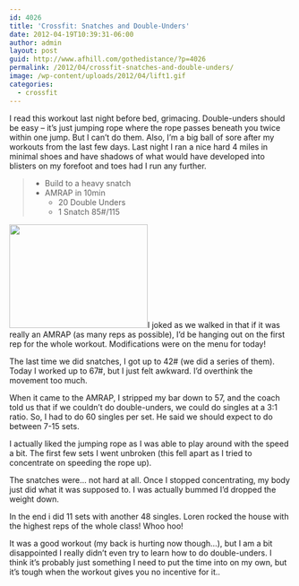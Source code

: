```yaml
---
id: 4026
title: 'Crossfit: Snatches and Double-Unders'
date: 2012-04-19T10:39:31-06:00
author: admin
layout: post
guid: http://www.afhill.com/gothedistance/?p=4026
permalink: /2012/04/crossfit-snatches-and-double-unders/
image: /wp-content/uploads/2012/04/lift1.gif
categories:
  - crossfit
---
```

I read this workout last night before bed, grimacing. Double-unders should be easy &#8211; it&#8217;s just jumping rope where the rope passes beneath you twice within one jump. But I can&#8217;t do them. Also, I&#8217;m a big ball of sore after my workouts from the last few days. Last night I ran a nice hard 4 miles in minimal shoes and have shadows of what would have developed into blisters on my forefoot and toes had I run any further. 

>   * Build to a heavy snatch
>   * AMRAP in 10min 
>       * 20 Double Unders
>       * 1 Snatch 85#/115

[<img src="http://www.afhill.com/gothedistance/wp-content/uploads/2012/04/lift.gif" alt="" title="lift" width="247" height="185" class="alignright size-full wp-image-4036" />](http://www.afhill.com/gothedistance/wp-content/uploads/2012/04/lift.gif)I joked as we walked in that if it was really an AMRAP (as many reps as possible), I&#8217;d be hanging out on the first rep for the whole workout. Modifications were on the menu for today!

The last time we did snatches, I got up to 42# (we did a series of them). Today I worked up to 67#, but I just felt awkward. I&#8217;d overthink the movement too much. 

When it came to the AMRAP, I stripped my bar down to 57, and the coach told us that if we couldn&#8217;t do double-unders, we could do singles at a 3:1 ratio. So, I had to do 60 singles per set. He said we should expect to do between 7-15 sets.

I actually liked the jumping rope as I was able to play around with the speed a bit. The first few sets I went unbroken (this fell apart as I tried to concentrate on speeding the rope up). 

The snatches were&#8230; not hard at all. Once I stopped concentrating, my body just did what it was supposed to. I was actually bummed I&#8217;d dropped the weight down. 

In the end i did 11 sets with another 48 singles. Loren rocked the house with the highest reps of the whole class! Whoo hoo! 

It was a good workout (my back is hurting now though&#8230;), but I am a bit disappointed I really didn&#8217;t even try to learn how to do double-unders. I think it&#8217;s probably just something I need to put the time into on my own, but it&#8217;s tough when the workout gives you no incentive for it..
